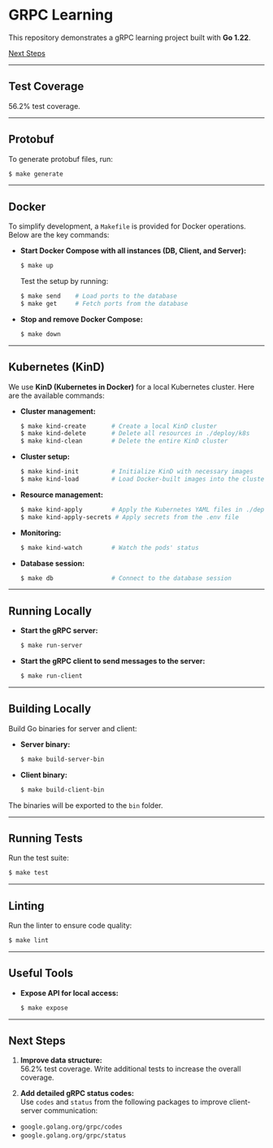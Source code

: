 # GRPC Learning

This repository demonstrates a gRPC learning project built with **Go 1.22**.

[Next Steps](#next-steps)

---

## Test Coverage

56.2% test coverage.

---

## Protobuf

To generate protobuf files, run:

```bash
$ make generate
```

---

## Docker

To simplify development, a `Makefile` is provided for Docker operations. Below are the key commands:

- **Start Docker Compose with all instances (DB, Client, and Server):**
  ```bash
  $ make up
  ```
  Test the setup by running:
  ```bash
  $ make send    # Load ports to the database
  $ make get     # Fetch ports from the database
  ```

- **Stop and remove Docker Compose:**
  ```bash
  $ make down
  ```

---

## Kubernetes (KinD)

We use **KinD (Kubernetes in Docker)** for a local Kubernetes cluster. Here are the available commands:

- **Cluster management:**
  ```bash
  $ make kind-create       # Create a local KinD cluster
  $ make kind-delete       # Delete all resources in ./deploy/k8s
  $ make kind-clean        # Delete the entire KinD cluster
  ```

- **Cluster setup:**
  ```bash
  $ make kind-init         # Initialize KinD with necessary images
  $ make kind-load         # Load Docker-built images into the cluster
  ```

- **Resource management:**
  ```bash
  $ make kind-apply        # Apply the Kubernetes YAML files in ./deploy/k8s
  $ make kind-apply-secrets # Apply secrets from the .env file
  ```

- **Monitoring:**
  ```bash
  $ make kind-watch        # Watch the pods' status
  ```

- **Database session:**
  ```bash
  $ make db                # Connect to the database session
  ```

---

## Running Locally

- **Start the gRPC server:**
  ```bash
  $ make run-server
  ```

- **Start the gRPC client to send messages to the server:**
  ```bash
  $ make run-client
  ```

---

## Building Locally

Build Go binaries for server and client:

- **Server binary:**
  ```bash
  $ make build-server-bin
  ```

- **Client binary:**
  ```bash
  $ make build-client-bin
  ```

The binaries will be exported to the `bin` folder.

---

## Running Tests

Run the test suite:

```bash
$ make test
```

---

## Linting

Run the linter to ensure code quality:

```bash
$ make lint
```

---

## Useful Tools

- **Expose API for local access:**
  ```bash
  $ make expose
  ```

---

## Next Steps

1. **Improve data structure:**  
56.2% test coverage.
  Write additional tests to increase the overall coverage.

2. **Add detailed gRPC status codes:**  
  Use `codes` and `status` from the following packages to improve client-server communication:
  - `google.golang.org/grpc/codes`
  - `google.golang.org/grpc/status`
